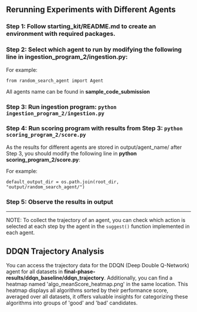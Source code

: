 
## Rerunning Experiments with Different Agents

### Step 1: Follow **starting_kit/README.md** to create an environment with required packages.

### Step 2: Select which agent to run by modifying the following line in **ingestion_program_2/ingestion.py**:

For example:

`from random_search_agent import Agent`

All agents name can be found in **sample_code_submission**

### Step 3: Run ingestion program: `python ingestion_program_2/ingestion.py`

### Step 4: Run scoring program with results from Step 3: `python scoring_program_2/score.py`
As the results for different agents are stored in output/agent_name/ after Step 3, you should modify the following line in **python scoring_program_2/score.py**:

For example:

`default_output_dir = os.path.join(root_dir, "output/random_search_agent/")`

### Step 5: Observe the results in **output**

---

NOTE: To collect the trajectory of an agent, you can check which action is selected at each step by the agent in the `suggest()` function implemented in each agent.

## DDQN Trajectory Analysis

You can access the trajectory data for the DDQN (Deep Double Q-Network) agent for all datasets in **final-phase-results/ddqn_baseline/ddqn_trajectory**. Additionally, you can find a heatmap named 'algo_meanScore_heatmap.png' in the same location. This heatmap displays all algorithms sorted by their performance score, averaged over all datasets, it offers valuable insights for categorizing these algorithms into groups of 'good' and 'bad' candidates.
